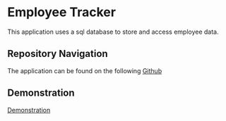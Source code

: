 # Employee Tracker

This application uses a sql database to store and access employee data.

## Repository Navigation

The application can be found on the following [Github](https://github.com/JHallUofA/employee-tracker)

## Demonstration

[Demonstration](https://drive.google.com/file/d/1_suZFBFoS0jvWVkHPvg-Gjw-albjVFpS/view "Demonstration")